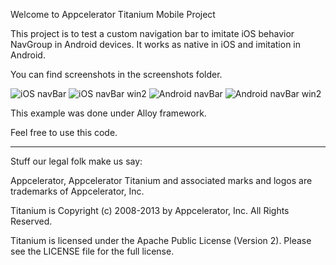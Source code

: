 Welcome to Appcelerator Titanium Mobile Project

This project is to test a custom navigation bar to imitate iOS behavior NavGroup in Android devices.
It works as native in iOS and imitation in Android.

You can find screenshots in the screenshots folder.

![iOS navBar](https://raw.github.com/mcvendrell/Basic-custom-NavBar/master/screenshots/iPhoneScreen1.png)
![iOS navBar win2](https://raw.github.com/mcvendrell/Basic-custom-NavBar/master/screenshots/iPhoneScreen2.png)
![Android navBar](https://raw.github.com/mcvendrell/Basic-custom-NavBar/master/screenshots/AndroidScreen1.png)
![Android navBar win2](https://raw.github.com/mcvendrell/Basic-custom-NavBar/master/screenshots/AndroidScreen2.png)

This example was done under Alloy framework.

Feel free to use this code.

----------------------------------
Stuff our legal folk make us say:

Appcelerator, Appcelerator Titanium and associated marks and logos are 
trademarks of Appcelerator, Inc. 

Titanium is Copyright (c) 2008-2013 by Appcelerator, Inc. All Rights Reserved.

Titanium is licensed under the Apache Public License (Version 2). Please
see the LICENSE file for the full license.

